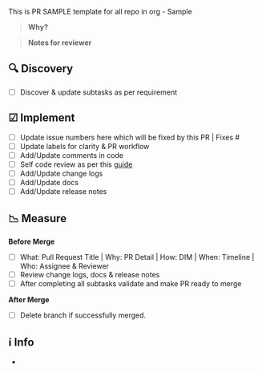 This is PR SAMPLE template for all repo in org - Sample
<!-- What: Pull Request Title | Why: PR Detail | How: DIM | When: Timeline | Who: Assignee & Reviewer -->
> **Why?**

>**Notes for reviewer**

## 🔍 Discovery

- [ ] Discover & update subtasks as per requirement

## ☑ Implement

- [ ] Update issue numbers here which will be fixed by this PR | Fixes #
- [ ] Update labels for clarity & PR workflow
- [ ] Add/Update comments in code
- [ ] Self code review as per this [guide](https://google.github.io/eng-practices/review/)
- [ ] Add/Update change logs
- [ ] Add/Update docs
- [ ] Add/Update release notes

## 📉 Measure

**Before Merge**

- [ ] What: Pull Request Title | Why: PR Detail | How: DIM | When: Timeline | Who: Assignee & Reviewer
- [ ] Review change logs, docs & release notes
- [ ] After completing all subtasks validate and make PR ready to merge

**After Merge**

- [ ] Delete branch if successfully merged.

## ℹ️ Info

-

<!--
> **Note**
Write it
> **Warning**
> Mind it
-->